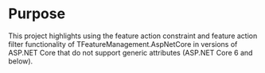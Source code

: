 ﻿# Purpose

This project highlights using the feature action constraint and feature action filter functionality of TFeatureManagement.AspNetCore in versions of ASP.NET Core that do not support generic attributes (ASP.NET Core 6 and below).